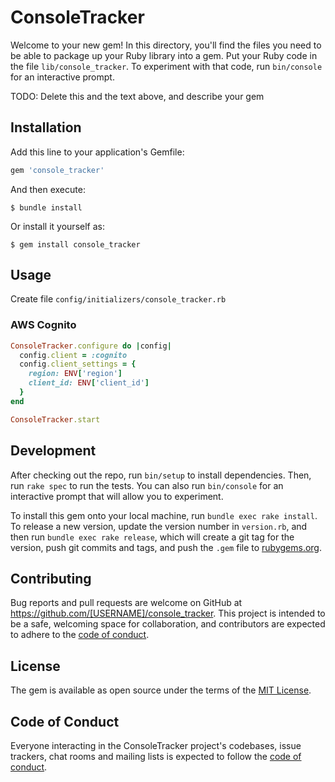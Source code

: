 # ConsoleTracker

Welcome to your new gem! In this directory, you'll find the files you need to be able to package up your Ruby library into a gem. Put your Ruby code in the file `lib/console_tracker`. To experiment with that code, run `bin/console` for an interactive prompt.

TODO: Delete this and the text above, and describe your gem

## Installation

Add this line to your application's Gemfile:

```ruby
gem 'console_tracker'
```

And then execute:

    $ bundle install

Or install it yourself as:

    $ gem install console_tracker

## Usage

Create file `config/initializers/console_tracker.rb`

### AWS Cognito

```ruby
ConsoleTracker.configure do |config|
  config.client = :cognito
  config.client_settings = {
    region: ENV['region']
    client_id: ENV['client_id']
  }
end

ConsoleTracker.start
```

## Development

After checking out the repo, run `bin/setup` to install dependencies. Then, run `rake spec` to run the tests. You can also run `bin/console` for an interactive prompt that will allow you to experiment.

To install this gem onto your local machine, run `bundle exec rake install`. To release a new version, update the version number in `version.rb`, and then run `bundle exec rake release`, which will create a git tag for the version, push git commits and tags, and push the `.gem` file to [rubygems.org](https://rubygems.org).

## Contributing

Bug reports and pull requests are welcome on GitHub at https://github.com/[USERNAME]/console_tracker. This project is intended to be a safe, welcoming space for collaboration, and contributors are expected to adhere to the [code of conduct](https://github.com/[USERNAME]/console_tracker/blob/master/CODE_OF_CONDUCT.md).


## License

The gem is available as open source under the terms of the [MIT License](https://opensource.org/licenses/MIT).

## Code of Conduct

Everyone interacting in the ConsoleTracker project's codebases, issue trackers, chat rooms and mailing lists is expected to follow the [code of conduct](https://github.com/[USERNAME]/console_tracker/blob/master/CODE_OF_CONDUCT.md).
